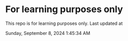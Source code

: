 # For learning purposes only
This repo is for learning purposes only.
Last updated at

Sunday, September 8, 2024 1:45:34 AM

